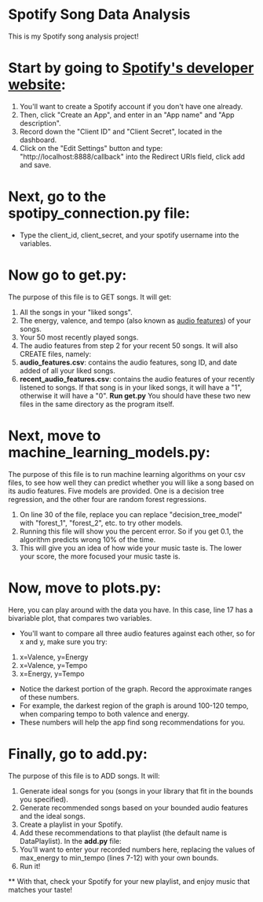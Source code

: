 # Spotify Song Data Analysis
This is my Spotify song analysis project!

# Start by going to [Spotify's developer website](https://developer.spotify.com/dashboard/login):
1. You'll want to create a Spotify account if you don't have one already.
2. Then, click "Create an App", and enter in an "App name" and "App description".
3. Record down the "Client ID" and "Client Secret", located in the dashboard.
4. Click on the "Edit Settings" button and type: "http://localhost:8888/callback" into the Redirect URIs field, click add and save.

# Next, go to the spotipy_connection.py file:
- Type the client_id, client_secret, and your spotify username into the variables.

# Now go to get.py:
The purpose of this file is to GET songs. It will get:
1. All the songs in your "liked songs".
2. The energy, valence, and tempo (also known as [audio features](https://developer.spotify.com/documentation/web-api/reference/tracks/get-audio-features/)) of your songs.
3. Your 50 most recently played songs.
4. The audio features from step 2 for your recent 50 songs.
It will also CREATE files, namely: 
1. **audio_features.csv**: contains the audio features, song ID, and date added of all your liked songs.
2. **recent_audio_features.csv**: contains the audio features of your recently listened to songs. If that song is in your liked songs, it will have a "1", otherwise it will have a "0".
**Run get.py**
You should have these two new files in the same directory as the program itself.

# Next, move to machine_learning_models.py:
The purpose of this file is to run machine learning algorithms on your csv files, to see how well they can predict whether you will like a song based on its audio features.
Five models are provided. One is a decision tree regression, and the other four are random forest regressions.
1. On line 30 of the file, replace you can replace "decision_tree_model" with "forest_1", "forest_2", etc. to try other models.
2. Running this file will show you the percent error. So if you get 0.1, the algorithm predicts wrong 10% of the time.
3. This will give you an idea of how wide your music taste is. The lower your score, the more focused your music taste is.

# Now, move to plots.py:
Here, you can play around with the data you have. In this case, line 17 has a bivariable plot, that compares two variables.
- You'll want to compare all three audio features against each other, so for x and y, make sure you try:
1. x=Valence, y=Energy
2. x=Valence, y=Tempo
3. x=Energy, y=Tempo
- Notice the darkest portion of the graph. Record the approximate ranges of these numbers.
- For example, the darkest region of the graph is around 100-120 tempo, when comparing tempo to both valence and energy.
- These numbers will help the app find song recommendations for you.

# Finally, go to add.py:
The purpose of this file is to ADD songs. It will:
1. Generate ideal songs for you (songs in your library that fit in the bounds you specified).
2. Generate recommended songs based on your bounded audio features and the ideal songs.
3. Create a playlist in your Spotify.
4. Add these recommendations to that playlist (the default name is DataPlaylist).
In the **add.py** file:
1. You'll want to enter your recorded numbers here, replacing the values of max_energy to min_tempo (lines 7-12) with your own bounds.
2. Run it!

** With that, check your Spotify for your new playlist, and enjoy music that matches your taste!


